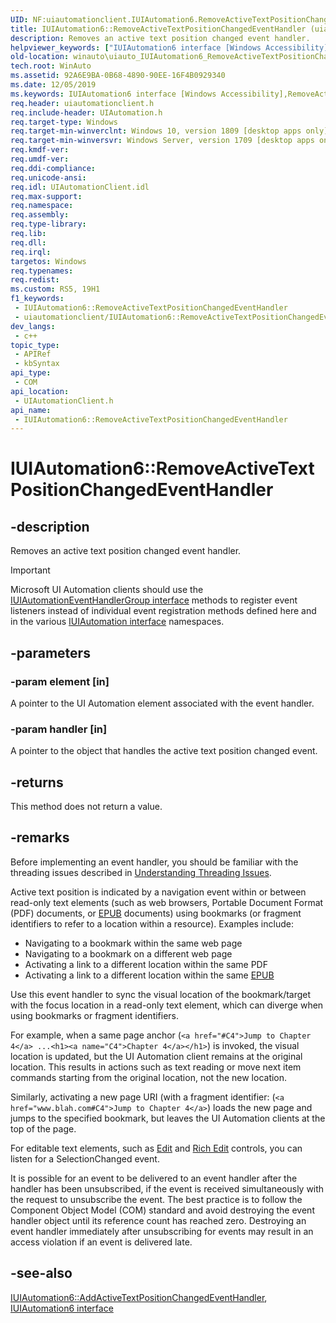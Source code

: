 ```yaml
---
UID: NF:uiautomationclient.IUIAutomation6.RemoveActiveTextPositionChangedEventHandler
title: IUIAutomation6::RemoveActiveTextPositionChangedEventHandler (uiautomationclient.h)
description: Removes an active text position changed event handler.
helpviewer_keywords: ["IUIAutomation6 interface [Windows Accessibility]","RemoveActiveTextPositionChangedEventHandler method","IUIAutomation6.RemoveActiveTextPositionChangedEventHandler","IUIAutomation6::RemoveActiveTextPositionChangedEventHandler","RemoveActiveTextPositionChangedEventHandler","RemoveActiveTextPositionChangedEventHandler method [Windows Accessibility]","RemoveActiveTextPositionChangedEventHandler method [Windows Accessibility]","IUIAutomation6 interface","uiautomationclient/IUIAutomation6::RemoveActiveTextPositionChangedEventHandler","winauto.uiauto_IUIAutomation6_RemoveActiveTextPositionChangedEventHandler"]
old-location: winauto\uiauto_IUIAutomation6_RemoveActiveTextPositionChangedEventHandler.htm
tech.root: WinAuto
ms.assetid: 92A6E9BA-0B68-4890-90EE-16F4B0929340
ms.date: 12/05/2019
ms.keywords: IUIAutomation6 interface [Windows Accessibility],RemoveActiveTextPositionChangedEventHandler method, IUIAutomation6.RemoveActiveTextPositionChangedEventHandler, IUIAutomation6::RemoveActiveTextPositionChangedEventHandler, RemoveActiveTextPositionChangedEventHandler, RemoveActiveTextPositionChangedEventHandler method [Windows Accessibility], RemoveActiveTextPositionChangedEventHandler method [Windows Accessibility],IUIAutomation6 interface, uiautomationclient/IUIAutomation6::RemoveActiveTextPositionChangedEventHandler, winauto.uiauto_IUIAutomation6_RemoveActiveTextPositionChangedEventHandler
req.header: uiautomationclient.h
req.include-header: UIAutomation.h
req.target-type: Windows
req.target-min-winverclnt: Windows 10, version 1809 [desktop apps only]
req.target-min-winversvr: Windows Server, version 1709 [desktop apps only]
req.kmdf-ver: 
req.umdf-ver: 
req.ddi-compliance: 
req.unicode-ansi: 
req.idl: UIAutomationClient.idl
req.max-support: 
req.namespace: 
req.assembly: 
req.type-library: 
req.lib: 
req.dll: 
req.irql: 
targetos: Windows
req.typenames: 
req.redist: 
ms.custom: RS5, 19H1
f1_keywords:
 - IUIAutomation6::RemoveActiveTextPositionChangedEventHandler
 - uiautomationclient/IUIAutomation6::RemoveActiveTextPositionChangedEventHandler
dev_langs:
 - c++
topic_type:
 - APIRef
 - kbSyntax
api_type:
 - COM
api_location:
 - UIAutomationClient.h
api_name:
 - IUIAutomation6::RemoveActiveTextPositionChangedEventHandler
---
```


# IUIAutomation6::RemoveActiveTextPositionChangedEventHandler


## -description

Removes an active text position changed event handler.

> [!Important]
> Microsoft UI Automation clients should use the [IUIAutomationEventHandlerGroup interface](nn-uiautomationclient-iuiautomationeventhandlergroup.md) methods to register event listeners instead of individual event registration methods defined here and in the various [IUIAutomation interface](nn-uiautomationclient-iuiautomation.md) namespaces.

## -parameters

### -param element [in]

A pointer to the UI Automation element associated with the event handler.

### -param handler [in]

A pointer to the object that handles the active text position changed event.

## -returns

This method does not return a value.

## -remarks

Before implementing an event handler, you should be familiar with the threading issues described in [Understanding Threading Issues](/windows/desktop/WinAuto/uiauto-threading).

Active text position is indicated by a navigation event within or between read-only text elements (such as web browsers, Portable Document Format (PDF) documents, or [EPUB](https://en.wikipedia.org/wiki/EPUB) documents) using  bookmarks (or fragment identifiers to refer to a location within a resource). Examples include:

- Navigating to a bookmark within the same web page
- Navigating to a bookmark on a different web page
- Activating a link to a different location within the same PDF
- Activating a link to a different location within the same [EPUB](https://en.wikipedia.org/wiki/EPUB)

Use this event handler to sync the visual location of the bookmark/target with the focus location in a read-only text element, which can diverge when using bookmarks or fragment identifiers.

For example, when a same page anchor (`<a href="#C4">Jump to Chapter 4</a> ...<h1><a name="C4">Chapter 4</a></h1>`) is invoked, the visual location is updated, but the UI Automation client remains at the original location. This results in actions such as text reading or move next item commands starting from the original location, not the new location.

Similarly, activating a new page URI (with a fragment identifier: (`<a href="www.blah.com#C4">Jump to Chapter 4</a>`) loads the new page and jumps to the specified bookmark, but leaves the UI Automation clients at the top of the page.

For editable text elements, such as [Edit](/windows/desktop/controls/edit-controls) and [Rich Edit](/windows/win32/controls/rich-edit-controls) controls, you can listen for a SelectionChanged event.

It is possible for an event to be delivered to an event handler after the handler has been unsubscribed, if the event is received simultaneously with the request to unsubscribe the event. The best practice is to follow the Component Object Model (COM) standard and avoid destroying the event handler object until its reference count has reached zero. Destroying an event handler immediately after unsubscribing for events may result in an access violation if an event is delivered late.

## -see-also

[IUIAutomation6::AddActiveTextPositionChangedEventHandler](nf-uiautomationclient-iuiautomation6-addactivetextpositionchangedeventhandler.md), [IUIAutomation6 interface](nn-uiautomationclient-iuiautomation6.md)

